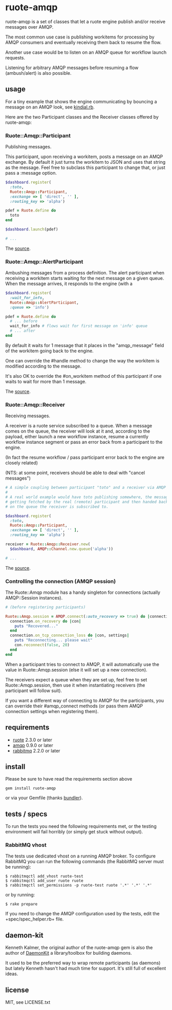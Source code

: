 
# ruote-amqp

ruote-amqp is a set of classes that let a ruote engine publish and/or receive messages over AMQP.

The most common use case is publishing workitems for processing by AMQP consumers and eventually receiving them back to resume the flow.

Another use case would be to listen on an AMQP queue for workflow launch requests.

Listening for arbitrary AMQP messages before resuming a flow (ambush/alert) is also possible.


## usage

For a tiny example that shows the engine communicating by bouncing a message on an AMQP look, see [kindjal.rb](examples/kindjal.rb).

Here are the two Participant classes and the Receiver classes offered by ruote-amqp:


### Ruote::Amqp::Participant

Publishing messages.

This participant, upon receiving a workitem, posts a message on an AMQP exchange. By default it just turns the workitem to JSON and uses that string as the message. Feel free to subclass this participant to change that, or just pass a :message option.

```ruby
$dashboard.register(
  :toto,
  Ruote::Amqp::Participant,
  :exchange => [ 'direct', '' ],
  :routing_key => 'alpha')

pdef = Ruote.define do
  toto
end

$dashboard.launch(pdef)

# ...
```

The [source](lib/ruote/amqp/participant.rb).


### Ruote::Amqp::AlertParticipant

Ambushing messages from a process definition. The alert participant when
receiving a workitem starts waiting for the next message on a given queue. When
the message arrives, it responds to the engine (with a

```ruby
$dashboard.register(
  :wait_for_info,
  Ruote::Amqp::AlertParticipant,
  :queue => 'info')

pdef = Ruote.define do
  # ... before
  wait_for_info # flows wait for first message on 'info' queue
  # ... after
end
```

By default it waits for 1 message that it places in the "amqp_message" field
of the workitem going back to the engine.

One can override the #handle method to change the way the workitem is modified
according to the message.

It's also OK to override the #on_workitem method of this participant if one
waits to wait for more than 1 message.

The [source](lib/ruote/amqp/alert_participant.rb).


### Ruote::Amqp::Receiver

Receiving messages.

A receiver is a ruote service subscribed to a queue. When a message comes on
the queue, the receiver will look at it and, according to the payload, either
launch a new workflow instance, resume a currently workflow instance segment
or pass an error back from a participant to the engine.

(In fact the resume workflow / pass participant error back to the engine are
closely related)

(NTS: at some point, receivers should be able to deal with "cancel messages")

```ruby
# A simple coupling between participant "toto" and a receiver via AMQP
#
# A real world example would have toto publishing somewhere, the message
# getting fetched by the real (remote) participant and then handed back
# on the queue the receiver is subscribed to.

$dashboard.register(
  :toto,
  Ruote::Amqp::Participant,
  :exchange => [ 'direct', '' ],
  :routing_key => 'alpha')

receiver = Ruote::Amqp::Receiver.new(
  $dashboard, AMQP::Channel.new.queue('alpha'))

# ...
```

The [source](lib/ruote/amqp/receiver.rb).


### Controlling the connection (AMQP session)

The Ruote::Amqp module has a handy singleton for connections (actually
AMQP::Session instances).

```ruby
# (before registering participants)

Ruote::Amqp.session = AMQP.connect(:auto_recovery => true) do |connection|
  connection.on_recovery do |con|
    puts "Recovered..."
  end
  connection.on_tcp_connection_loss do |con, settings|
    puts "Reconnecting... please wait"
    con.reconnect(false, 20)
  end
end
```

When a participant tries to connect to AMQP, it will automatically use the value in Ruote::Amqp.session (else it will set up a new connection).

The receivers expect a queue when they are set up, feel free to set Ruote::Amqp.session, then use it when instantiating receivers (the participant will follow suit).

If you want a different way of connecting to AMQP for the participants, you can override their #amqp_connect methods (or pass them AMQP connection settings when registering them).


## requirements

* [ruote](http://ruote.rubyforge.org) 2.3.0 or later
* [amqp](http://rubyamqp.info/) 0.9.0 or later
* [rabbitmq](http://www.rabbitmq.com/) 2.2.0 or later


## install

Please be sure to have read the requirements section above

    gem install ruote-amqp

or via your Gemfile (thanks [bundler](http://gembundler.com)).


## tests / specs

To run the tests you need the following requirements met, or the testing environment will fail horribly (or simply get stuck without output).


### RabbitMQ vhost

The tests use dedicated vhost on a running AMQP broker. To configure RabbitMQ
you can run the following commands (the RabbitMQ server must be running):

    $ rabbitmqctl add_vhost ruote-test
    $ rabbitmqctl add_user ruote ruote
    $ rabbitmqctl set_permissions -p ruote-test ruote '.*' '.*' '.*'

or by running:

    $ rake prepare


If you need to change the AMQP configuration used by the tests, edit the
+spec/spec_helper.rb+ file.


## daemon-kit

Kenneth Kalmer, the original author of the ruote-amqp gem is also the author of [DaemonKit](https://github.com/kennethkalmer/daemon-kit) a library/toolbox for building daemons.

It used to be the preferred way to wrap remote participants (as daemons) but lately Kenneth hasn't had much time for support. It's still full of excellent ideas.


## license

MIT, see LICENSE.txt

